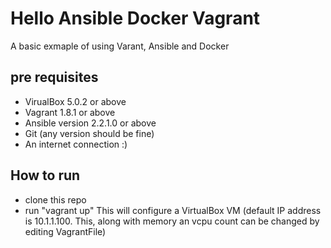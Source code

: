 # Hello Ansible Docker Vagrant
A basic exmaple of using Varant, Ansible and Docker 

## pre requisites
- VirualBox 5.0.2 or above
- Vagrant 1.8.1 or above
- Ansible version 2.2.1.0 or above
- Git (any version should be fine)
- An internet connection :)

## How to run 
- clone this repo
- run "vagrant up"
This will configure a VirtualBox VM (default IP address is 10.1.1.100. This, along with memory an vcpu count can be changed by editing VagrantFile)






